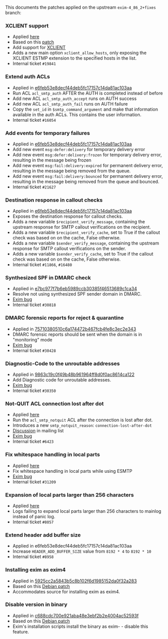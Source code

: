 This documents the patches applied on the upstream `exim-4_86_2+fixes` branch:

### XCLIENT support

 - Applied [here](https://github.com/SpamExperts/exim/commit/e6feb53e8decf44deb5fc17157c14da81ac103aa#diff-7920db0a989e807c464ddea0d20a7202R1104)
 - Based on this [patch](http://highsecure.ru/patch-exim-xclient)
 - Add support for [XCLIENT](http://www.postfix.org/XCLIENT_README.html)
 - Adds a new main option `xclient_allow_hosts`, only exposing the XCLIENT
   ESTMP extension to the specified hosts in the list.
 - Internal ticket `#19841`

### Extend auth ACLs

 - Applied in [e6feb53e8decf44deb5fc17157c14da81ac103aa](https://github.com/SpamExperts/exim/commit/0731b18fe371a72821afabc030471b3c890695bd)
 - Run ACL `acl_smtp_auth` AFTER the AUTH is completed instead of before
 - Add new ACL `acl_smtp_auth_accept` runs on AUTH success
 - Add new ACL `acl_smtp_auth_fail` runs on AUTH failure
 - Copy the `set_id` in `$smtp_command_argument` and make that information
   available in the auth ACLs. This contains the user information.
 - Internal ticket `#16054`

### Add events for temporary failures

 - Applied in [e6feb53e8decf44deb5fc17157c14da81ac103aa](https://github.com/SpamExperts/exim/commit/0731b18fe371a72821afabc030471b3c890695bd)
 - Add new event `msg:defer:delivery` for temporary delivery error
 - Add new event `msg:defer:delivery:frozen` for temporary delivery error,
   resulting in the message being frozen
 - Add new event `msg:fail:delivery:expired` for permanent delivery error,
   resulting in the message being removed from the queue.
 - Add new event `msg:fail:delivery:bounced` for permanent delivery error,
   resulting in the message being removed from the queue and bounced.
 - Internal ticket `#21627`

### Destination response in callout checks

 - Applied in [e6feb53e8decf44deb5fc17157c14da81ac103aa](https://github.com/SpamExperts/exim/commit/0731b18fe371a72821afabc030471b3c890695bd)
 - Exposes the destination response for callout checks.
 - Adds a new variable `$recipient_verify_message`, containing the upstream
   response for SMTP callout verifications on the recipient.
 - Adds a new variable `$recipient_verify_cache`, set to True if the callout
   check was based on on the cache, False otherwise.
 - Adds a new variable `$sender_verify_message`, containing the upstream
   response for SMTP callout verifications on the sender.
 - Adds a new variable `$sender_verify_cache`, set to True if the callout
   check was based on on the cache, False otherwise.
 - Internal ticket `#11866`, `#16480`

### Synthesized SPF in DMARC check

 - Applied in [e7bc977f7b6eb5989ccb30385f46513689c1ca34](https://github.com/SpamExperts/exim/commit/e7bc977f7b6eb5989ccb30385f46513689c1ca34)
 - Resolve not using synthesized SPF sender domain in DMARC.
 - [Exim bug](https://bugs.exim.org/show_bug.cgi?id=1994)
 - Internal ticket `#30818`

### DMARC forensic reports for reject & quarantine

 - Applied in [75710380510c6a174472b467fcb4fe8c3ec2e343](https://github.com/SpamExperts/exim/commit/75710380510c6a174472b467fcb4fe8c3ec2e343)
 - DMARC forensic reports should be sent when the domain is in "monitoring" mode
 - [Exim bug](https://bugs.exim.org/show_bug.cgi?id=1846)
 - Internal ticket `#30428`

### Diagnostic-Code to the unroutable addresses

 - Applied in [9863c19c0f49b48b961964ff8d0f0ac8614ca122](https://github.com/SpamExperts/exim/commit/9863c19c0f49b48b961964ff8d0f0ac8614ca122)
 - Add Diagnostic code for unroutable addresses.
 - [Exim bug](https://bugs.exim.org/show_bug.cgi?id=1846)
 - Internal ticket `#30350`

### Not-QUIT ACL connection lost after dot

 - Applied [here](https://github.com/SpamExperts/exim/commit/e6feb53e8decf44deb5fc17157c14da81ac103aa#diff-9e69cea182c1366d6c233904d02dd6f5R3940)
 - Run the `acl_smtp_notquit` ACL after the connection is lost after dot.
 - Introduces a new `smtp_notquit_reason`: `connection-lost-after-dot`
 - [Discussion](https://lists.exim.org/lurker/message/20100429.041922.9368f358.en.html)
   in mailing list
 - [Exim bug](https://bugs.exim.org/show_bug.cgi?id=1872)
 - Internal ticket `#6423`

### Fix whitespace handling in local parts

 - Applied [here](https://github.com/SpamExperts/exim/commit/5e96a79f69cf824453cd8076b567b7d132d17a81)
 - Fix whitespace handling in local parts while using ESMTP
 - [Exim bug](https://bugs.exim.org/show_bug.cgi?id=2025)
 - Internal ticket `#31209`

### Expansion of local parts larger than 256 characters

 - Applied [here](https://github.com/SpamExperts/exim/commit/e6feb53e8decf44deb5fc17157c14da81ac103aa#diff-00e3894f6b3b9588a830015de0bb06edR1796)
 - Logs failing to expand local parts larger than 256 characters to mainlog
   instead of panic log.
 - Internal ticket `#8057`

### Extend header add buffer size

 - Applied in e6feb53e8decf44deb5fc17157c14da81ac103aa
 - Increase `HEADER_ADD_BUFFER_SIZE` value from `8192 * 4` to `8192 * 10`
 - Internal ticket `#8958`

### Installing exim as exim4

 - Applied in [5925cc2a5843b5c8b102f6d1985152da0f32a283](https://github.com/SpamExperts/exim/commit/5925cc2a5843b5c8b102f6d1985152da0f32a283)
 - Based on this [Debian patch](https://anonscm.debian.org/git/pkg-exim4/exim4.git/tree/debian/patches/32_exim4.dpatch)
 - Accommodates source for installing exim as exim4.

### Disable version in binary

 - Applied in [c688cdc700e921aba48e3ebf2b2e4004ac52593f](https://github.com/SpamExperts/exim/commit/c688cdc700e921aba48e3ebf2b2e4004ac52593f)
 - Based on this [Debian patch](https://anonscm.debian.org/git/pkg-exim4/exim4.git/tree/debian/patches/35_install.dpatch)
 - Exim's installation scripts install the binary as exim-<version> - disable
   this feature.


